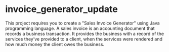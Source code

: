 # invoice_generator_update
This project requires you to create a "Sales Invoice Generator" using Java programming language.  A sales invoice is an accounting document that records a business transaction. It provides the business with a record of the services they’ve provided to a client, when the services were rendered and how much money the client owes the business.

